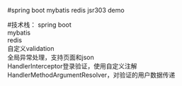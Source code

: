 #spring boot mybatis redis jsr303 demo

#技术栈：
spring boot   
mybatis   
redis   
自定义validation   
全局异常处理，支持页面和json   
HandlerInterceptor登录验证，使用自定义注解   
HandlerMethodArgumentResolver，对验证的用户数据传递  